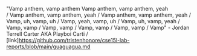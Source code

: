  "Vamp anthem, vamp anthem 
 Vamp anthem, vamp anthem, yeah\
/ Vamp anthem, vamp anthem, yeah
/ Vamp anthem, vamp anthem, yeah
/ Vamp, uh, vamp, uh
/ Vamp, yeah, vamp, uh
/ Vamp, uh, vamp, yeah
/ Vamp, vamp
/ Vamp, vamp
/ Vamp, vamp
/ Vamp, vamp
/ Vamp" - Jordan Terrell Carter AKA Playboi Carti
/ [link]https://github.com/tristenhonore/cse15l-lab-reports/blob/main/guaguagua.md
